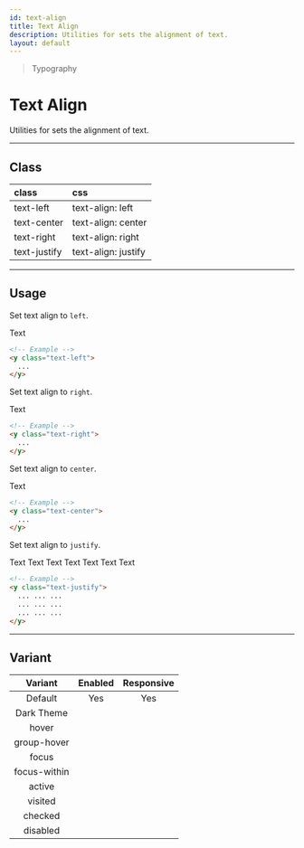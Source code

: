 ```yaml
---
id: text-align
title: Text Align
description: Utilities for sets the alignment of text.
layout: default
---
```


> Typography

# Text Align

Utilities for sets the alignment of text.

---

## Class

| <span class="px-3 py-1 text-white (dark)text-charcoal-100 bg-charcoal-100 (dark)bg-gray-600 rounded-full">class</span> | <span class="px-3 py-1 text-white (dark)text-charcoal-100 bg-charcoal-100 (dark)bg-gray-600 rounded-full">css</span> |
|:--|:--|
| text-left | text-align: left |
| text-center | text-align: center |
| text-right | text-align: right |
| text-justify | text-align: justify |

---

## Usage

Set text align to `left`.

<y class="my-2 mx-auto w-64">
  <y class="w-56 h-32 p-4 bg-gray-300">
    <y class="text-4xl text-left">
      Text
    </y>
  </y>
</y>

```html
<!-- Example -->
<y class="text-left">
  ...
</y>
```

Set text align to `right`.

<y class="my-2 mx-auto w-64">
  <y class="w-56 h-32 p-4 bg-gray-300">
    <y class="text-4xl text-right">
      Text
    </y>
  </y>
</y>

```html
<!-- Example -->
<y class="text-right">
  ...
</y>
```

Set text align to `center`.

<y class="my-2 mx-auto w-64">
  <y class="w-56 h-32 p-4 bg-gray-300">
    <y class="text-4xl text-center">
    Text
    </y>
  </y>
</y>

```html
<!-- Example -->
<y class="text-center">
  ...
</y>
```

Set text align to `justify`.

<y class="my-2 mx-auto w-64">
  <y class="w-56 h-32 p-4 bg-gray-300">
    <y class="text-2xl text-justify">
      Text Text Text Text Text Text Text
    </y>
  </y>
</y>

```html
<!-- Example -->
<y class="text-justify">
  ... ... ...
  ... ... ...
  ... ... ...
</y>
```

---

## Variant

| <span class="font-semibold underline">Variant</span> | <span class="font-semibold underline">Enabled</span> | <span class="font-semibold underline">Responsive</span> |
|:-:|:-:|:-:|
| Default | Yes | Yes |
| Dark Theme | | |
| hover| | |
| group-hover | | |
| focus | | |
| focus-within | | |
| active | | |
| visited | | |
| checked | | |
| disabled | | |